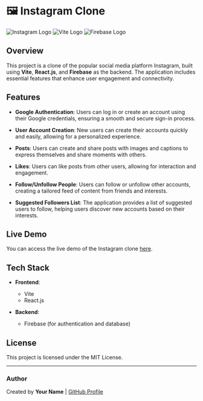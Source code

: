 # 🖼️ Instagram Clone

![Instagram Logo](https://upload.wikimedia.org/wikipedia/commons/a/a5/Instagram_icon.png) 
![Vite Logo](https://vitejs.dev/logo.svg) 
![Firebase Logo](https://firebase.google.com/images/brand-guidelines/logo/lockup.png)

## Overview

This project is a clone of the popular social media platform Instagram, built using **Vite**, **React.js**, and **Firebase** as the backend. The application includes essential features that enhance user engagement and connectivity.

## Features

- **Google Authentication**: Users can log in or create an account using their Google credentials, ensuring a smooth and secure sign-in process.
  
- **User Account Creation**: New users can create their accounts quickly and easily, allowing for a personalized experience.
  
- **Posts**: Users can create and share posts with images and captions to express themselves and share moments with others.
  
- **Likes**: Users can like posts from other users, allowing for interaction and engagement.
  
- **Follow/Unfollow People**: Users can follow or unfollow other accounts, creating a tailored feed of content from friends and interests.
  
- **Suggested Followers List**: The application provides a list of suggested users to follow, helping users discover new accounts based on their interests.

## Live Demo

You can access the live demo of the Instagram clone [here](http://localhost:5175/).

## Tech Stack

- **Frontend**: 
  - Vite
  - React.js

- **Backend**:
  - Firebase (for authentication and database)

## License

This project is licensed under the MIT License.

---

### Author

Created by **Your Name** | [GitHub Profile](https://github.com/Smruti0603)

